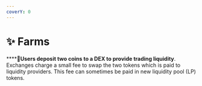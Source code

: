 ```yaml
---
coverY: 0
---
```


# ✨ Farms

****:clap:**Users deposit two coins to a DEX to provide trading liquidity**. Exchanges charge a small fee to swap the two tokens which is paid to liquidity providers. This fee can sometimes be paid in new liquidity pool (LP) tokens.
